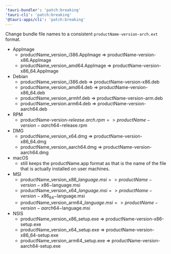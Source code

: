 ```yaml
---
'tauri-bundler': 'patch:breaking'
'tauri-cli': 'patch:breaking'
'@tauri-apps/cli': 'patch:breaking'
---
```


Change bundle file names to a consistent `productName-version-arch.ext` format.
  - AppImage
    - productName_version_i386.AppImage => productName-version-x86.AppImage
    - productName_version_amd64.AppImage => productName-version-x86_64.AppImage
  - Debian
    - productName_version_i386.deb => productName-version-x86.deb
    - productName_version_amd64.deb => productName-version-x86_64.deb
    - productName_version_armhf.deb => productName-version-arm.deb
    - productName_version.arm64.deb => productName-version-aarch64.deb
  - RPM
    - productName-version-$release.arch.rpm => productName-version-aarch64-$release.rpm
  - DMG
    - productName_version_x64.dmg => productName-version-x86_64.dmg
    - productName_version_aarch64.dmg => productName-version-aarch64.dmg
  - macOS 
    - still keeps the productName.app format as that is the name of the file that is actually installed on user machines.
  - MSI
    - productName_version_x86_$language.msi => productName-version-x86-$language.msi
    - productName_version_x64_$language.msi => productName-version-x86_64-$language.msi
    - productName_version_arm64_$language.msi => productName-version-aarch64-$language.msi
  - NSIS
    - productName_version_x86_setup.exe => productName-version-x86-setup.exe
    - productName_version_x64_setup.exe => productName-version-x86_64-setup.exe
    - productName_version_arm64_setup.exe => productName-version-aarch64-setup.exe
